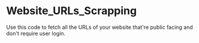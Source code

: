# Website_URLs_Scrapping
Use this code to fetch all the URLs of your website that're public facing and don't require user login.
